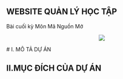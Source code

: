 ﻿## WEBSITE QUẢN LÝ HỌC TẬP 
Bài cuối kỳ Môn Mã Nguồn Mở

<p align="center"><img src="https://encrypted-tbn0.gstatic.com/images?q=tbn:ANd9GcT6GBJ3HZ2QOPov7y4VWYikZfERbhGK5KTr7Xs0Qud_4oKh00B61g"></p>
# I. MÔ TẢ DỰ ÁN

## II.MỤC ĐÍCH CỦA DỰ ÁN  